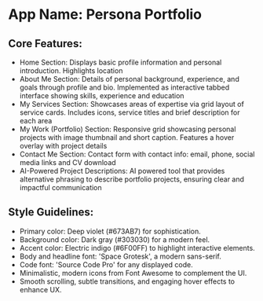 # **App Name**: Persona Portfolio

## Core Features:

- Home Section: Displays basic profile information and personal introduction. Highlights location
- About Me Section: Details of personal background, experience, and goals through profile and bio. Implemented as interactive tabbed interface showing skills, experience and education
- My Services Section: Showcases areas of expertise via grid layout of service cards. Includes icons, service titles and brief description for each area
- My Work (Portfolio) Section: Responsive grid showcasing personal projects with image thumbnail and short caption. Features a hover overlay with project details
- Contact Me Section: Contact form with contact info: email, phone, social media links and CV download
- AI-Powered Project Descriptions: AI powered tool that provides alternative phrasing to describe portfolio projects, ensuring clear and impactful communication

## Style Guidelines:

- Primary color: Deep violet (#673AB7) for sophistication.
- Background color: Dark gray (#303030) for a modern feel.
- Accent color: Electric indigo (#6F00FF) to highlight interactive elements.
- Body and headline font: 'Space Grotesk', a modern sans-serif.
- Code font: 'Source Code Pro' for any displayed code.
- Minimalistic, modern icons from Font Awesome to complement the UI.
- Smooth scrolling, subtle transitions, and engaging hover effects to enhance UX.